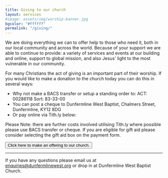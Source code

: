 ```yaml
---
title: Giving to our church
layout: services
#image: assets/img/worship-banner.jpg
bgcolor: "#ffffff"
permalink: "/giving/"
---
```

<div class='row'>
<div class="col-lg-12 text-normal">
We are doing everything we can to offer help to those who need it, both in our local community and across the world. Because of your support we are able to continue to provide: a variety of services and events at our building and online, support to global mission, and also Jesus' light to the most vulnerable in our community. 
    
For many Christians the act of giving is an important part of their worship. If you would like to make a donation to the church today you can do this in several ways:

* Why not make a BACS transfer or setup a standing order to: ACT: 00286118 Sort: 83-33-00
* You can post a cheque to Dunfermline West Baptist, Chalmers Street, Dunfermline, KY12 8DG
* Or pay online via Tith.ly below:

Please Note: there are further costs involved utilising Tith.ly where possible please use BACS transfer or cheque. If you are eligible for gift aid please consider selecting the gift aid box on the payment form.

<button class="tithely-give-btn" data-church-id="1311056">Click here to make an offering to our church.</button>
<script src="https://tithe.ly/widget/v3/give.js?3"></script>
<script>
var tw = create_tithely_widget();
</script>

<hr />

<p>
If you have any questions please email us at <a href='mailto:enquiries@dunfermlinewest.org?subject=kidzclub'>enquiries@dunfermlinewest.org</a> or drop in at Dunfermline West Baptist Church.
</p>
</div>
</div>